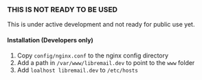 ### THIS IS NOT READY TO BE USED

This is under active development and not ready for public use yet.

#### Installation (Developers only)

1. Copy `config/nginx.conf` to the nginx config directory
2. Add a path in `/var/www/libremail.dev` to point to the `www` folder
3. Add `loalhost libremail.dev` to `/etc/hosts`
